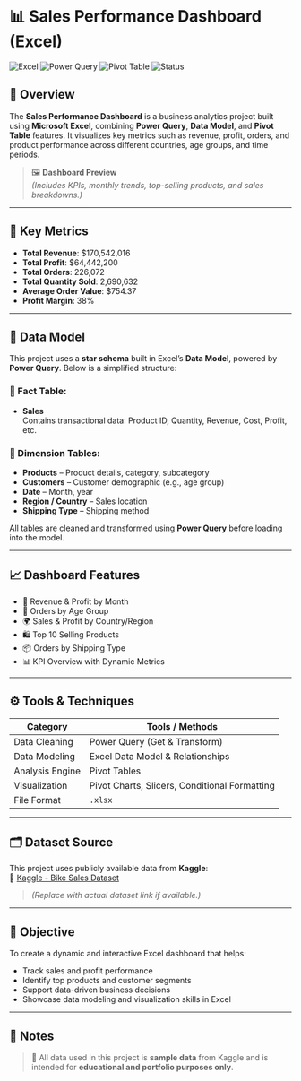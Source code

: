 # 📊 Sales Performance Dashboard (Excel)

![Excel](https://img.shields.io/badge/Microsoft%20Excel-217346?style=flat-square&logo=microsoft-excel&logoColor=white)
![Power Query](https://img.shields.io/badge/Tool-Power_Query-orange?style=flat-square)
![Pivot Table](https://img.shields.io/badge/Feature-Pivot_Table-blue?style=flat-square)
![Status](https://img.shields.io/badge/Status-Completed-brightgreen?style=flat-square)

## 🧾 Overview

The **Sales Performance Dashboard** is a business analytics project built using **Microsoft Excel**, combining **Power Query**, **Data Model**, and **Pivot Table** features. It visualizes key metrics such as revenue, profit, orders, and product performance across different countries, age groups, and time periods.

> 🖼️ **Dashboard Preview**  
> *(Includes KPIs, monthly trends, top-selling products, and sales breakdowns.)*

---

## 📌 Key Metrics

- **Total Revenue**: $170,542,016  
- **Total Profit**: $64,442,200  
- **Total Orders**: 226,072  
- **Total Quantity Sold**: 2,690,632  
- **Average Order Value**: $754.37  
- **Profit Margin**: 38%

---

## 🧩 Data Model

This project uses a **star schema** built in Excel’s **Data Model**, powered by **Power Query**. Below is a simplified structure:

### 🔹 Fact Table:
- **Sales**  
  Contains transactional data: Product ID, Quantity, Revenue, Cost, Profit, etc.

### 🔸 Dimension Tables:
- **Products** – Product details, category, subcategory  
- **Customers** – Customer demographic (e.g., age group)  
- **Date** – Month, year  
- **Region / Country** – Sales location  
- **Shipping Type** – Shipping method  

All tables are cleaned and transformed using **Power Query** before loading into the model.

---

## 📈 Dashboard Features

- 📅 Revenue & Profit by Month  
- 👤 Orders by Age Group  
- 🌍 Sales & Profit by Country/Region  
- 🛍️ Top 10 Selling Products  
- 📦 Orders by Shipping Type  
- 📊 KPI Overview with Dynamic Metrics

---

## ⚙️ Tools & Techniques

| Category          | Tools / Methods                        |
|-------------------|-----------------------------------------|
| Data Cleaning     | Power Query (Get & Transform)           |
| Data Modeling     | Excel Data Model & Relationships        |
| Analysis Engine   | Pivot Tables                            |
| Visualization     | Pivot Charts, Slicers, Conditional Formatting |
| File Format       | `.xlsx`                                 |

---

## 🗂️ Dataset Source

This project uses publicly available data from **Kaggle**:  
🔗 [Kaggle - Bike Sales Dataset](https://www.kaggle.com/)  
> *(Replace with actual dataset link if available.)*

---

## 🎯 Objective

To create a dynamic and interactive Excel dashboard that helps:
- Track sales and profit performance  
- Identify top products and customer segments  
- Support data-driven business decisions  
- Showcase data modeling and visualization skills in Excel  

---

## 📁 Notes

> 📌 All data used in this project is **sample data** from Kaggle and is intended for **educational and portfolio purposes only**.

